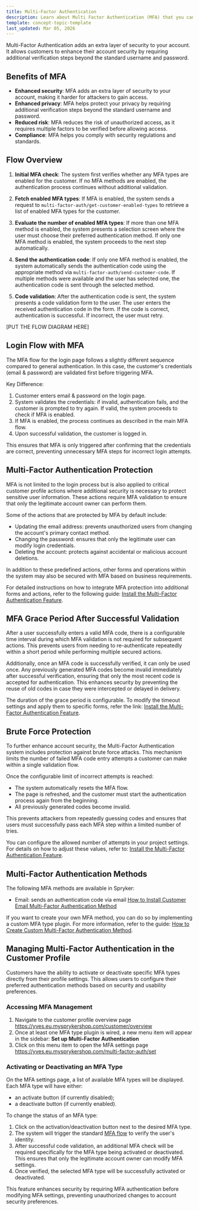 ```yaml
---
title: Multi-Factor Authentication
description: Learn about Multi Factor Authentication (MFA) that you can use within your Spryker project.
template: concept-topic-template
last_updated: Mar 05, 2026
---
```


Multi-Factor Authentication adds an extra layer of security to your account.
It allows customers to enhance their account security by requiring additional verification steps beyond the standard username and password.

## Benefits of MFA

- **Enhanced security**: MFA adds an extra layer of security to your account, making it harder for attackers to gain access.
- **Enhanced privacy**: MFA helps protect your privacy by requiring additional verification steps beyond the standard username and password.
- **Reduced risk**: MFA reduces the risk of unauthorized access, as it requires multiple factors to be verified before allowing access.
- **Compliance**: MFA helps you comply with security regulations and standards.

## Flow Overview

1) **Initial MFA check**: The system first verifies whether any MFA types are enabled for the customer. 
If no MFA methods are enabled, the authentication process continues without additional validation.

2) **Fetch enabled MFA types**: If MFA is enabled, the system sends a request to `multi-factor-auth/get-customer-enabled-types` to retrieve a list of enabled MFA types for the customer.

3) **Evaluate the number of enabled MFA types**: If more than one MFA method is enabled, the system presents a selection screen where the user must choose their preferred authentication method.
If only one MFA method is enabled, the system proceeds to the next step automatically.

4) **Send the authentication code**: If only one MFA method is enabled, the system automatically sends the authentication code using the appropriate method via `multi-factor-auth/send-customer-code`.
If multiple methods were available and the user has selected one, the authentication code is sent through the selected method.

5) **Code validation**: After the authentication code is sent, the system presents a code validation form to the user. The user enters the received authentication code in the form. 
If the code is correct, authentication is successful. If incorrect, the user must retry.

[PUT THE FLOW DIAGRAM HERE]

## Login Flow with MFA

The MFA flow for the login page follows a slightly different sequence compared to general authentication.
In this case, the customer's credentials (email & password) are validated first before triggering MFA.

Key Difference:
1.	Customer enters email & password on the login page.
2.	System validates the credentials: if invalid, authentication fails, and the customer is prompted to try again. If valid, the system proceeds to check if MFA is enabled.
3.	If MFA is enabled, the process continues as described in the main MFA flow.
4.	Upon successful validation, the customer is logged in.

This ensures that MFA is only triggered after confirming that the credentials are correct, preventing unnecessary MFA steps for incorrect login attempts.

## Multi-Factor Authentication Protection

MFA is not limited to the login process but is also applied to critical customer profile actions where additional security is necessary to protect sensitive user information. 
These actions require MFA validation to ensure that only the legitimate account owner can perform them.

Some of the actions that are protected by MFA by default include:
- Updating the email address: prevents unauthorized users from changing the account's primary contact method.
- Changing the password: ensures that only the legitimate user can modify login credentials.
- Deleting the account: protects against accidental or malicious account deletions.

In addition to these predefined actions, other forms and operations within the system may also be secured with MFA based on business requirements.

For detailed instructions on how to integrate MFA protection into additional forms and actions, refer to the following guide: [Install the Multi-Factor Authentication Feature](/docs/pbc/all/multi-factor-auth/{{site.version}}/install-and-upgrade/install-multi-factor-auth.html#configure-enabled-routes-and-forms).

## MFA Grace Period After Successful Validation

After a user successfully enters a valid MFA code, there is a configurable time interval during which MFA validation is not required for subsequent actions. 
This prevents users from needing to re-authenticate repeatedly within a short period while performing multiple secured actions.

Additionally, once an MFA code is successfully verified, it can only be used once. Any previously generated MFA codes become invalid immediately after successful verification, ensuring that only the most recent code is accepted for authentication. 
This enhances security by preventing the reuse of old codes in case they were intercepted or delayed in delivery.

The duration of the grace period is configurable. To modify the timeout settings and apply them to specific forms, refer the link: [Install the Multi-Factor Authentication Feature](/docs/pbc/all/multi-factor-auth/{{site.version}}/install-and-upgrade/install-multi-factor-auth.html#configure-code-validity-time).

## Brute Force Protection

To further enhance account security, the Multi-Factor Authentication system includes protection against brute force attacks. This mechanism limits the number of failed MFA code entry attempts a customer can make within a single validation flow.

Once the configurable limit of incorrect attempts is reached:
- The system automatically resets the MFA flow.
- The page is refreshed, and the customer must start the authentication process again from the beginning.
- All previously generated codes become invalid.

This prevents attackers from repeatedly guessing codes and ensures that users must successfully pass each MFA step within a limited number of tries.

You can configure the allowed number of attempts in your project settings. For details on how to adjust these values, refer to: [Install the Multi-Factor Authentication Feature](/docs/pbc/all/multi-factor-auth/{{site.version}}/install-and-upgrade/install-multi-factor-auth.html#configure-brute-force-protection-limit).

## Multi-Factor Authentication Methods

The following MFA methods are available in Spryker:

- Email: sends an authentication code via email [How to Install Customer Email Multi-Factor Authentication Method](/docs/pbc/all/multi-factor-auth/{{site.version}}/howto-install-customer-email-mfa.html)

If you want to create your own MFA method, you can do so by implementing a custom MFA type plugin. For more information, refer to the guide: [How to Create Custom Multi-Factor Authentication Method](/docs/pbc/all/multi-factor-auth/{{site.version}}/howto-create-custom-mfa.html).

## Managing Multi-Factor Authentication in the Customer Profile

Customers have the ability to activate or deactivate specific MFA types directly from their profile settings. This allows users to configure their preferred authentication methods based on security and usability preferences.

### Accessing MFA Management
1. Navigate to the customer profile overview page https://yves.eu.mysprykershop.com/customer/overview
2. Once at least one MFA type plugin is wired, a new menu item will appear in the sidebar: **Set up Multi-Factor Authentication**
3. Click on this menu item to open the MFA settings page https://yves.eu.mysprykershop.com/multi-factor-auth/set

### Activating or Deactivating an MFA Type

On the MFA settings page, a list of available MFA types will be displayed. Each MFA type will have either:
 - an activate button (if currently disabled);
 - a deactivate button (if currently enabled).

To change the status of an MFA type:
1. Click on the activation/deactivation button next to the desired MFA type.
2. The system will trigger the standard [MFA flow](#flow-overview) to verify the user's identity.
3. After successful code validation, an additional MFA check will be required specifically for the MFA type being activated or deactivated. This ensures that only the legitimate account owner can modify MFA settings.
4. Once verified, the selected MFA type will be successfully activated or deactivated.

This feature enhances security by requiring MFA authentication before modifying MFA settings, preventing unauthorized changes to account security preferences.
